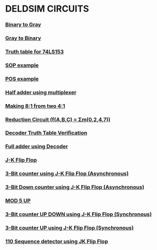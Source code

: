 # DELDSIM CIRCUITS
### [Binary to Gray](https://www.deldsim.com/ugc-c14113969/)
### [Gray to Binary](https://www.deldsim.com/ugc-c1e113997/)
### [Truth table for 74LS153](https://www.deldsim.com/ugc-c1a12053n)
### [SOP example](https://www.deldsim.com/ugc-c11012100z)
### [POS example](https://www.deldsim.com/ugc-c1s12104z)
### [Half adder using multiplexer](https://www.deldsim.com/ugc-c19120852)
### [Making 8:1 from two 4:1](https://www.deldsim.com/ugc-c13121313)
### [Reduction Circuit (f(A,B,C) = Σm(0,2,4,7))](https://www.deldsim.com/ugc-c1z12242d)
### [Decoder Truth Table Verification](https://www.deldsim.com/ugc-c1c14144p/)
###	[Full adder using Decoder](https://www.deldsim.com/ugc-c13141498)
### [J-K Flip Flop](https://www.deldsim.com/ugc-c1814151p)
### [3-Bit counter using J-K Flip Flop (Asynchronous)](https://www.deldsim.com/ugc-c1o14228b)
### [3-Bit Down counter using J-K Flip Flop (Asynchronous)](https://www.deldsim.com/ugc-c1m14248y)
### [MOD 5 UP](https://www.deldsim.com/ugc-c1g14320o)
### [3-Bit counter UP DOWN using J-K Flip Flop (Synchronous)](https://www.deldsim.com/ugc-c1h17187j/)
### [3-Bit counter UP using J-K Flip Flop (Synchronous)](https://www.deldsim.com/ugc-c1317116v/)
### [110 Sequence detector using JK Flip Flop](https://www.deldsim.com/ugc-c1s20399f)
